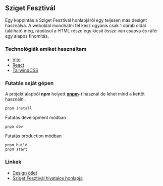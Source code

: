 ## Sziget Fesztivál

Egy koppintás a Sziget Fesztivál honlapjáról egy teljesen más designt használva. A weboldal mondhatni fél kész ugyanis csak 1 darab oldal található meg, ráadásul a HTML része egy kicsit össze van csapva és ráfér egy alapos finomítás.

### Technológiák amiket használtam

- [Vite](https://vitejs.dev/)
- [React](https://react.dev/)
- [TailwindCSS](https://tailwindcss.com/)

### Futatás saját gépen

A projekt alapból **npm** helyett **[pnpm](https://pnpm.io)**-t használ de lehet mind a kettőt használni.

```
pnpm install
```

Futatás development módban

```
pnpm dev
```

Futatás production módban

```
pnpm build
pnpm start
```

### Linkek

- [Design ötlet](https://dribbble.com/shots/4028288-Fresh-Island-Festival-Website/attachments/925118?mode=media)
- [Sziget Fesztivál hivatalos honlapja](https://szigetfestival.com/en/)
